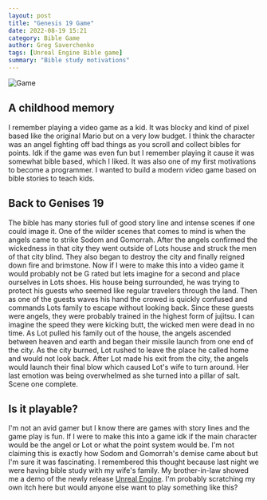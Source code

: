 ```yaml
---
layout: post
title: "Genesis 19 Game"
date: 2022-08-19 15:21
category: Bible Game
author: Greg Saverchenko
tags: [Unreal Engine Bible game]
summary: "Bible study motivations"
---
```


![Game](../../../../OldBibleGame.png)

## A childhood memory

I remember playing a video game as a kid. It was blocky and kind of pixel based like the original Mario but on a very low budget. I think the character was an angel fighting off bad things as you scroll and collect bibles for points. Idk if the game was even fun but I remember playing it cause it was somewhat bible based, which I liked. It was also one of my first motivations to become a programmer. I wanted to build a modern video game based on bible stories to teach kids.

## Back to Genises 19

The bible has many stories full of good story line and intense scenes if one could image it. One of the wilder scenes that comes to mind is when the angels came to strike Sodom and Gomorrah. After the angels confirmed the wickedness in that city they went outside of Lots house and struck the men of that city blind. They also began to destroy the city and finally reigned down fire and brimstone. Now if I were to make this into a video game it would probably not be G rated but lets imagine for a second and place ourselves in Lots shoes. His house being surrounded, he was trying to protect his guests who seemed like regular travelers through the land. Then as one of the guests waves his hand the crowed is quickly confused and commands Lots family to escape without looking back. Since these guests were angels, they were probably trained in the highest form of jujitsu. I can imagine the speed they were kicking butt, the wicked men were dead in no time. As Lot pulled his family out of the house, the angels ascended between heaven and earth and began their missile launch from one end of the city. As the city burned, Lot rushed to leave the place he called home and would not look back. After Lot made his exit from the city, the angels would launch their final blow which caused Lot's wife to turn around. Her last emotion was being overwhelmed as she turned into a pillar of salt. Scene one complete.

## Is it playable?

I'm not an avid gamer but I know there are games with story lines and the game play is fun. If I were to make this into a game idk if the main character would be the angel or Lot or what the point system would be. I'm not claiming this is exactly how Sodom and Gomorrah's demise came about but I'm sure it was fascinating. I remembered this thought because last night we were having bible study with my wife's family. My brother-in-law showed me a demo of the newly release [Unreal Engine](https://www.unrealengine.com/en-US). I'm probably scratching my own itch here but would anyone else want to play something like this?
